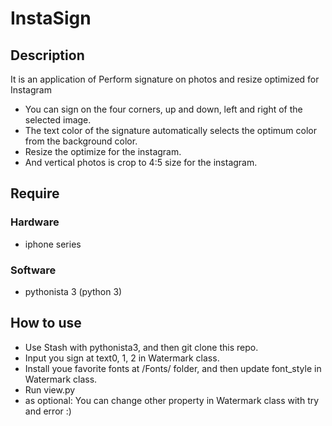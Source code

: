 # InstaSign

## Description

It is an application of Perform signature on photos and resize optimized for Instagram

* You can sign on the four corners, up and down, left and right of the selected image.
* The text color of the signature automatically selects the optimum color from the background color.
* Resize the optimize for the instagram.
* And vertical photos is crop to 4:5 size for the instagram.

## Require

### Hardware

* iphone series

### Software

* pythonista 3 (python 3)

## How to use

* Use Stash with pythonista3, and then git clone this repo.
* Input you sign at text0, 1, 2 in Watermark class.
* Install youe favorite fonts at /Fonts/ folder, and then update font_style in Watermark class.
* Run view.py
* as optional: You can change other property in Watermark class with try and error :)
